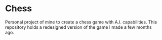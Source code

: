 # Chess
Personal project of mine to create a chess game with A.I. capabilities.
This repository holds a redesigned version of the game I made a few months ago.
